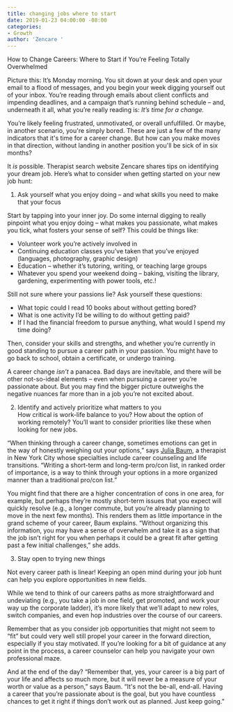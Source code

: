 ```yaml
---
title: changing jobs where to start
date: 2019-01-23 04:00:00 -08:00
categories:
- Growth
author: 'Zencare '
---
```


How to Change Careers: Where to Start if You’re Feeling Totally Overwhelmed

Picture this: It’s Monday morning. You sit down at your desk and open your email to a flood of messages, and you begin your week digging yourself out of your inbox. You’re reading through emails about client conflicts and impending deadlines, and a campaign that’s running behind schedule – and, underneath it all, what you’re really reading is: _It’s time for a change._

You’re likely feeling frustrated, unmotivated, or overall unfulfilled. Or maybe, in another scenario, you're simply bored. These are just a few of the many indicators that it's time for a career change. But how can you make moves in that direction, without landing in another position you'll be sick of in six months? 

It _is_ possible. Therapist search website Zencare shares tips on identifying your dream job. Here’s what to consider when getting started on your new job hunt:

1.  Ask yourself what you enjoy doing – and what skills you need to make that your focus  

Start by tapping into your inner joy. Do some internal digging to really pinpoint what you enjoy doing – what makes you passionate, what makes you tick, what fosters your sense of self? This could be things like: 

- Volunteer work you’re actively involved in 
- Continuing education classes you’ve taken that you’ve enjoyed (languages, photography, graphic design) 
- Education – whether it’s tutoring, writing, or teaching large groups 
- Whatever you spend your weekend doing – baking, visiting the library, gardening, experimenting with power tools, etc.! 

Still not sure where your passions lie? Ask yourself these questions:

- What topic could I read 10 books about without getting bored? 
- What is one activity I’d be willing to do without getting paid? 
- If I had the financial freedom to pursue anything, what would I spend my time doing?  

Then, consider your skills and strengths, and whether you’re currently in good standing to pursue a career path in your passion. You might have to go back to school, obtain a certificate, or undergo training. 

A career change _isn’t_ a panacea. Bad days are inevitable, and there will be other not-so-ideal elements – even when pursuing a career you’re passionate about. But you may find the bigger picture outweighs the negative nuances far more than in a job you’re not excited about. 

2. Identify and actively prioritize what matters to you  
How critical is work-life balance to you? How about the option of working remotely? You’ll want to consider priorities like these when looking for new jobs.

“When thinking through a career change, sometimes emotions can get in the way of honestly weighing out your options,” says [Julia Baum](https://www.zencare.co/julia-baum), a therapist in New York City whose specialties include career counseling and life transitions. “Writing a short-term and long-term pro/con list, in ranked order of importance, is a way to think through your options in a more organized manner than a traditional pro/con list.”

You might find that there are a higher concentration of cons in one area, for example, but perhaps they’re mostly short-term issues that you expect will quickly resolve (e.g., a longer commute, but you’re already planning to move in the next few months). This renders them as little importance in the grand scheme of your career, Baum explains.
“Without organizing this information, you may have a sense of overwhelm and take it as a sign that the job isn’t right for you when perhaps it could be a great fit after getting past a few initial challenges,” she adds.

3. Stay open to trying new things 

Not every career path is linear! Keeping an open mind during your job hunt can help you explore opportunities in new fields. 

While we tend to think of our careers paths as more straightforward and undeviating (e.g., you take a job in one field, get promoted, and work your way up the corporate ladder), it’s more likely that we’ll adapt to new roles, switch companies, and even hop industries over the course of our careers. 

Remember that as you consider job opportunities that might not seem to “fit” but could very well still propel your career in the forward direction, especially if you stay motivated. If you’re looking for a bit of guidance at any point in the process, a career counselor can help you navigate your own professional maze. 

And at the end of the day? “Remember that, yes, your career is a big part of your life and affects so much more, but it will never be a measure of your worth or value as a person,” says Baum. “It's not the be-all, end-all. Having a career that you’re passionate about is the goal, but you have countless chances to get it right if things don’t work out as planned. Just keep going.”
